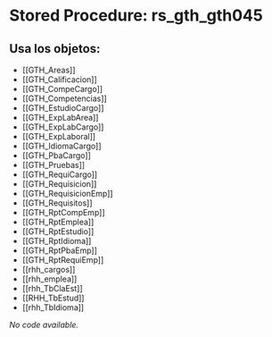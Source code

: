 # Stored Procedure: rs_gth_gth045

## Usa los objetos:
- [[GTH_Areas]]
- [[GTH_Calificacion]]
- [[GTH_CompeCargo]]
- [[GTH_Competencias]]
- [[GTH_EstudioCargo]]
- [[GTH_ExpLabArea]]
- [[GTH_ExpLabCargo]]
- [[GTH_ExpLaboral]]
- [[GTH_IdiomaCargo]]
- [[GTH_PbaCargo]]
- [[GTH_Pruebas]]
- [[GTH_RequiCargo]]
- [[GTH_Requisicion]]
- [[GTH_RequisicionEmp]]
- [[GTH_Requisitos]]
- [[GTH_RptCompEmp]]
- [[GTH_RptEmplea]]
- [[GTH_RptEstudio]]
- [[GTH_RptIdioma]]
- [[GTH_RptPbaEmp]]
- [[GTH_RptRequiEmp]]
- [[rhh_cargos]]
- [[rhh_emplea]]
- [[rhh_TbClaEst]]
- [[RHH_TbEstud]]
- [[rhh_TbIdioma]]

*No code available.*
